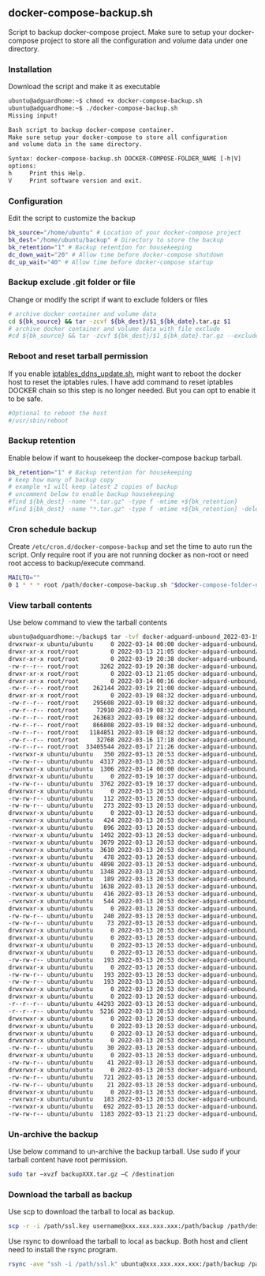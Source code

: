 ## docker-compose-backup.sh
Script to backup docker-compose project. Make sure to setup your docker-compose project to store all the configuration and volume data under one directory.

### Installation
Download the script and make it as executable
```bash
ubuntu@adguardhome:~$ chmod +x docker-compose-backup.sh
ubuntu@adguardhome:~$ ./docker-compose-backup.sh
Missing input!

Bash script to backup docker-compose container.
Make sure setup your docker-compose to store all configuration
and volume data in the same directory.

Syntax: docker-compose-backup.sh DOCKER-COMPOSE-FOLDER_NAME [-h|V]
options:
h     Print this Help.
V     Print software version and exit.
```
### Configuration
Edit the script to customize the backup
```bash
bk_source="/home/ubuntu" # Location of your docker-compose project
bk_dest="/home/ubuntu/backup" # Directory to store the backup
bk_retention="1" # Backup retention for housekeeping
dc_down_wait="20" # Allow time before docker-compose shutdown
dc_up_wait="40" # Allow time before docker-compose startup
```

### Backup exclude .git folder or file
Change or modify the script if want to exclude folders or files
```bash
# archive docker container and volume data
cd ${bk_source} && tar -zcvf ${bk_dest}/$1_${bk_date}.tar.gz $1
# archive docker container and volume data with file exclude
#cd ${bk_source} && tar -zcvf ${bk_dest}/$1_${bk_date}.tar.gz --exclude-vcs --exlude="*.md" $1
```

### Reboot and reset tarball permission
If you enable [iptables_ddns_update.sh](https://github.com/hat3ph/docker-adguard-unbound/blob/main/iptables_ddns_update.sh), might want to reboot the docker host to reset the iptables rules.
I have add command to reset iptables DOCKER chain so this step is no longer needed. But you can opt to enable it to be safe.
```bash
#Optional to reboot the host
#/usr/sbin/reboot
```

### Backup retention
Enable below if want to housekeep the docker-compose backup tarball.
```bash
bk_retention="1" # Backup retention for housekeeping
# keep how many of backup copy
# example +1 will keep latest 2 copies of backup
# uncomment below to enable backup housekeeping
#find ${bk_dest} -name "*.tar.gz" -type f -mtime +${bk_retention}
#find ${bk_dest} -name "*.tar.gz" -type f -mtime +${bk_retention} -delete
```

### Cron schedule backup
Create `/etc/cron.d/docker-compose-backup` and set the time to auto run the script.
Only require root if you are not running docker as non-root or need root access to backup/execute command.
```bash
MAILTO=""
0 1 * * * root /path/docker-compose-backup.sh "$docker-compose-folder-name$" > /dev/null 2>&1
```

### View tarball contents
Use below command to view the tarball contents
```BASH
ubuntu@adguardhome:~/backup$ tar -tvf docker-adguard-unbound_2022-03-19T21_00_01.tar.gz
drwxrwxr-x ubuntu/ubuntu     0 2022-03-14 00:00 docker-adguard-unbound/
drwxr-xr-x root/root         0 2022-03-13 21:05 docker-adguard-unbound/adguard/
drwxr-xr-x root/root         0 2022-03-19 20:38 docker-adguard-unbound/adguard/opt-adguard-conf/
-rw-r--r-- root/root      3262 2022-03-19 20:38 docker-adguard-unbound/adguard/opt-adguard-conf/AdGuardHome.yaml
drwxr-xr-x root/root         0 2022-03-13 21:05 docker-adguard-unbound/adguard/opt-adguard-work/
drwxr-xr-x root/root         0 2022-03-14 00:16 docker-adguard-unbound/adguard/opt-adguard-work/data/
-rw-r--r-- root/root    262144 2022-03-19 21:00 docker-adguard-unbound/adguard/opt-adguard-work/data/stats.db
drwxr-xr-x root/root         0 2022-03-19 08:32 docker-adguard-unbound/adguard/opt-adguard-work/data/filters/
-rw-r--r-- root/root    295608 2022-03-19 08:32 docker-adguard-unbound/adguard/opt-adguard-work/data/filters/1647187024.txt
-rw-r--r-- root/root     72910 2022-03-19 08:32 docker-adguard-unbound/adguard/opt-adguard-work/data/filters/1647187026.txt
-rw-r--r-- root/root    263683 2022-03-19 08:32 docker-adguard-unbound/adguard/opt-adguard-work/data/filters/2.txt
-rw-r--r-- root/root    866808 2022-03-19 08:32 docker-adguard-unbound/adguard/opt-adguard-work/data/filters/1.txt
-rw-r--r-- root/root   1184851 2022-03-19 08:32 docker-adguard-unbound/adguard/opt-adguard-work/data/filters/1647187025.txt
-rw-r--r-- root/root     32768 2022-03-16 17:18 docker-adguard-unbound/adguard/opt-adguard-work/data/sessions.db
-rw-r--r-- root/root  33405544 2022-03-17 21:26 docker-adguard-unbound/adguard/opt-adguard-work/data/querylog.json
-rwxrwxr-x ubuntu/ubuntu   350 2022-03-13 20:53 docker-adguard-unbound/letsencrypt_renewal_post_hook.sh
-rw-rw-r-- ubuntu/ubuntu  4317 2022-03-13 20:53 docker-adguard-unbound/README.md
-rwxrwxr-x ubuntu/ubuntu  1306 2022-03-14 00:00 docker-adguard-unbound/iptables_ddns_update.sh
drwxrwxr-x ubuntu/ubuntu     0 2022-03-19 10:37 docker-adguard-unbound/unbound/
-rw-rw-r-- ubuntu/ubuntu  3762 2022-03-19 10:37 docker-adguard-unbound/unbound/unbound.conf
drwxrwxr-x ubuntu/ubuntu     0 2022-03-13 20:53 docker-adguard-unbound/.git/
-rw-rw-r-- ubuntu/ubuntu   112 2022-03-13 20:53 docker-adguard-unbound/.git/packed-refs
-rw-rw-r-- ubuntu/ubuntu   273 2022-03-13 20:53 docker-adguard-unbound/.git/config
drwxrwxr-x ubuntu/ubuntu     0 2022-03-13 20:53 docker-adguard-unbound/.git/hooks/
-rwxrwxr-x ubuntu/ubuntu   424 2022-03-13 20:53 docker-adguard-unbound/.git/hooks/pre-applypatch.sample
-rwxrwxr-x ubuntu/ubuntu   896 2022-03-13 20:53 docker-adguard-unbound/.git/hooks/commit-msg.sample
-rwxrwxr-x ubuntu/ubuntu  1492 2022-03-13 20:53 docker-adguard-unbound/.git/hooks/prepare-commit-msg.sample
-rwxrwxr-x ubuntu/ubuntu  3079 2022-03-13 20:53 docker-adguard-unbound/.git/hooks/fsmonitor-watchman.sample
-rwxrwxr-x ubuntu/ubuntu  3610 2022-03-13 20:53 docker-adguard-unbound/.git/hooks/update.sample
-rwxrwxr-x ubuntu/ubuntu   478 2022-03-13 20:53 docker-adguard-unbound/.git/hooks/applypatch-msg.sample
-rwxrwxr-x ubuntu/ubuntu  4898 2022-03-13 20:53 docker-adguard-unbound/.git/hooks/pre-rebase.sample
-rwxrwxr-x ubuntu/ubuntu  1348 2022-03-13 20:53 docker-adguard-unbound/.git/hooks/pre-push.sample
-rwxrwxr-x ubuntu/ubuntu   189 2022-03-13 20:53 docker-adguard-unbound/.git/hooks/post-update.sample
-rwxrwxr-x ubuntu/ubuntu  1638 2022-03-13 20:53 docker-adguard-unbound/.git/hooks/pre-commit.sample
-rwxrwxr-x ubuntu/ubuntu   416 2022-03-13 20:53 docker-adguard-unbound/.git/hooks/pre-merge-commit.sample
-rwxrwxr-x ubuntu/ubuntu   544 2022-03-13 20:53 docker-adguard-unbound/.git/hooks/pre-receive.sample
drwxrwxr-x ubuntu/ubuntu     0 2022-03-13 20:53 docker-adguard-unbound/.git/info/
-rw-rw-r-- ubuntu/ubuntu   240 2022-03-13 20:53 docker-adguard-unbound/.git/info/exclude
-rw-rw-r-- ubuntu/ubuntu    73 2022-03-13 20:53 docker-adguard-unbound/.git/description
drwxrwxr-x ubuntu/ubuntu     0 2022-03-13 20:53 docker-adguard-unbound/.git/logs/
drwxrwxr-x ubuntu/ubuntu     0 2022-03-13 20:53 docker-adguard-unbound/.git/logs/refs/
drwxrwxr-x ubuntu/ubuntu     0 2022-03-13 20:53 docker-adguard-unbound/.git/logs/refs/remotes/
drwxrwxr-x ubuntu/ubuntu     0 2022-03-13 20:53 docker-adguard-unbound/.git/logs/refs/remotes/origin/
-rw-rw-r-- ubuntu/ubuntu   193 2022-03-13 20:53 docker-adguard-unbound/.git/logs/refs/remotes/origin/HEAD
drwxrwxr-x ubuntu/ubuntu     0 2022-03-13 20:53 docker-adguard-unbound/.git/logs/refs/heads/
-rw-rw-r-- ubuntu/ubuntu   193 2022-03-13 20:53 docker-adguard-unbound/.git/logs/refs/heads/main
-rw-rw-r-- ubuntu/ubuntu   193 2022-03-13 20:53 docker-adguard-unbound/.git/logs/HEAD
drwxrwxr-x ubuntu/ubuntu     0 2022-03-13 20:53 docker-adguard-unbound/.git/objects/
drwxrwxr-x ubuntu/ubuntu     0 2022-03-13 20:53 docker-adguard-unbound/.git/objects/pack/
-r--r--r-- ubuntu/ubuntu 44293 2022-03-13 20:53 docker-adguard-unbound/.git/objects/pack/pack-3c1a0d55726244dc536c92f90d0c55080e5c4255.pack
-r--r--r-- ubuntu/ubuntu  5216 2022-03-13 20:53 docker-adguard-unbound/.git/objects/pack/pack-3c1a0d55726244dc536c92f90d0c55080e5c4255.idx
drwxrwxr-x ubuntu/ubuntu     0 2022-03-13 20:53 docker-adguard-unbound/.git/objects/info/
drwxrwxr-x ubuntu/ubuntu     0 2022-03-13 20:53 docker-adguard-unbound/.git/refs/
drwxrwxr-x ubuntu/ubuntu     0 2022-03-13 20:53 docker-adguard-unbound/.git/refs/remotes/
drwxrwxr-x ubuntu/ubuntu     0 2022-03-13 20:53 docker-adguard-unbound/.git/refs/remotes/origin/
-rw-rw-r-- ubuntu/ubuntu    30 2022-03-13 20:53 docker-adguard-unbound/.git/refs/remotes/origin/HEAD
drwxrwxr-x ubuntu/ubuntu     0 2022-03-13 20:53 docker-adguard-unbound/.git/refs/heads/
-rw-rw-r-- ubuntu/ubuntu    41 2022-03-13 20:53 docker-adguard-unbound/.git/refs/heads/main
drwxrwxr-x ubuntu/ubuntu     0 2022-03-13 20:53 docker-adguard-unbound/.git/refs/tags/
-rw-rw-r-- ubuntu/ubuntu   721 2022-03-13 20:53 docker-adguard-unbound/.git/index
-rw-rw-r-- ubuntu/ubuntu    21 2022-03-13 20:53 docker-adguard-unbound/.git/HEAD
drwxrwxr-x ubuntu/ubuntu     0 2022-03-13 20:53 docker-adguard-unbound/.git/branches/
-rwxrwxr-x ubuntu/ubuntu   183 2022-03-13 20:53 docker-adguard-unbound/letsencrypt_renewal_pre_hook.sh
-rwxrwxr-x ubuntu/ubuntu   692 2022-03-13 20:53 docker-adguard-unbound/disable_dnsstublistener.sh
-rw-rw-r-- ubuntu/ubuntu  1183 2022-03-13 21:23 docker-adguard-unbound/docker-compose.yml
```

### Un-archive the backup
Use below command to un-archive the backup tarball.
Use sudo if your tarball content have root permission.
```bash
sudo tar –xvzf backupXXX.tar.gz –C /destination
```

### Download the tarball as backup
Use scp to download the tarball to local as backup.
```bash
scp -r -i /path/ssl.key username@xxx.xxx.xxx.xxx:/path/backup /path/destination
```
Use rsync to download the tarball to local as backup. Both host and client need to install the rsync program.
```bash
rsync -ave "ssh -i /path/ssl.k" ubuntu@xxx.xxx.xxx.xxx:/path/backup /path/destination
```
